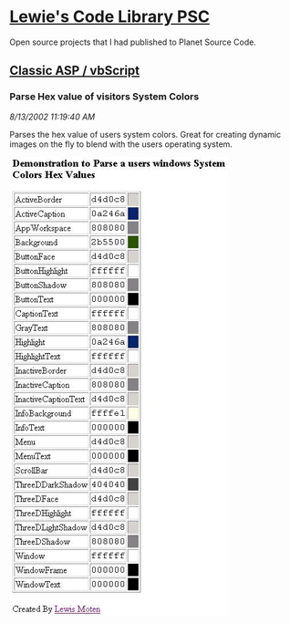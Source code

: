 # [Lewie's Code Library PSC](../../README.md)

Open source projects that I had published to Planet Source Code.

## [Classic ASP / vbScript](../README.md)

### Parse Hex value of visitors System Colors

*8/13/2002 11:19:40 AM*

Parses the hex value of users system colors. Great for creating dynamic images on the fly to blend with the users operating system.

![Screenshot of Parse Hex value of visitors System Colors](./screenshot.jpg)



